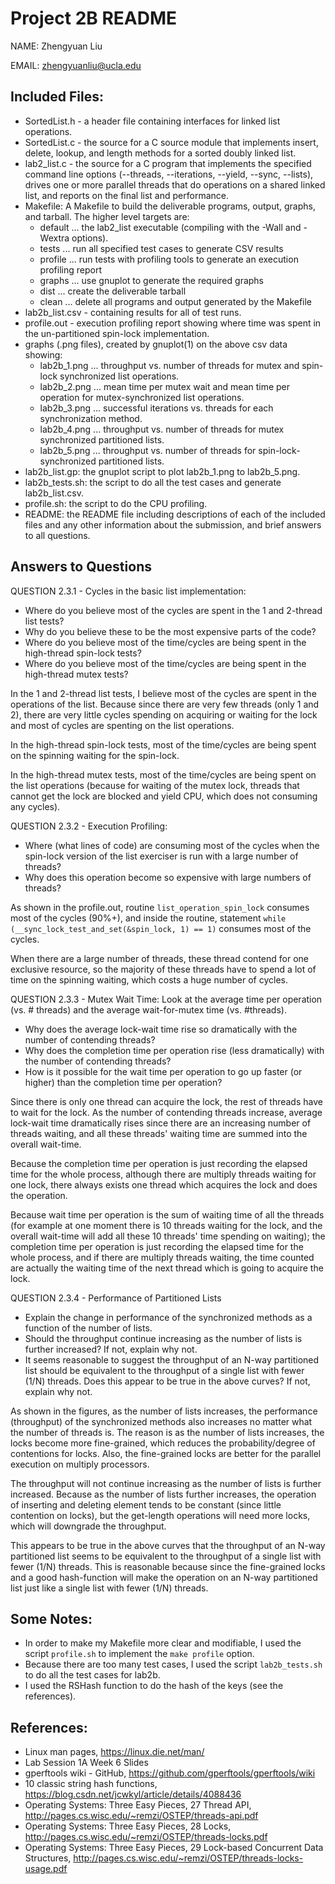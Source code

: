 # Project 2B README
NAME: Zhengyuan Liu

EMAIL: zhengyuanliu@ucla.edu

## Included Files:
* SortedList.h - a header file containing interfaces for linked list operations.
* SortedList.c - the source for a C source module that implements insert, delete, lookup, and length methods for a sorted doubly linked list.
* lab2_list.c - the source for a C program that implements the specified command line options (--threads, --iterations, --yield, --sync, --lists), drives one or more parallel threads that do operations on a shared linked list, and reports on the final list and performance.
* Makefile: A Makefile to build the deliverable programs, output, graphs, and tarball. The higher level targets are:
	* default ... the lab2_list executable (compiling with the -Wall and -Wextra options).
	* tests ... run all specified test cases to generate CSV results
	* profile ... run tests with profiling tools to generate an execution profiling report
	* graphs ... use gnuplot to generate the required graphs
	* dist ... create the deliverable tarball
	* clean ... delete all programs and output generated by the Makefile
* lab2b_list.csv - containing results for all of test runs.
* profile.out - execution profiling report showing where time was spent in the un-partitioned spin-lock implementation.
* graphs (.png files), created by gnuplot(1) on the above csv data showing:
	* lab2b_1.png ... throughput vs. number of threads for mutex and spin-lock synchronized list operations.
	* lab2b_2.png ... mean time per mutex wait and mean time per operation for mutex-synchronized list operations.
	* lab2b_3.png ... successful iterations vs. threads for each synchronization method.
	* lab2b_4.png ... throughput vs. number of threads for mutex synchronized partitioned lists.
	* lab2b_5.png ... throughput vs. number of threads for spin-lock-synchronized partitioned lists.
* lab2b_list.gp: the gnuplot script to plot lab2b_1.png to lab2b_5.png.
* lab2b_tests.sh: the script to do all the test cases and generate lab2b_list.csv.
* profile.sh: the script to do the CPU profiling.
* README: the README file including descriptions of each of the included files and any other information about the submission, and brief answers to all questions.


## Answers to Questions
QUESTION 2.3.1 - Cycles in the basic list implementation:
* Where do you believe most of the cycles are spent in the 1 and 2-thread list tests?
* Why do you believe these to be the most expensive parts of the code?
* Where do you believe most of the time/cycles are being spent in the high-thread spin-lock tests?
* Where do you believe most of the time/cycles are being spent in the high-thread mutex tests?

In the 1 and 2-thread list tests, I believe most of the cycles  are spent in the operations of the list. Because since there are very few threads (only 1 and 2), there are very little cycles spending on acquiring or waiting for the lock and most of cycles are spenting on the list operations.

In the high-thread spin-lock tests, most of the time/cycles are being spent on the spinning waiting for the spin-lock.

In the high-thread mutex tests, most of the time/cycles are being spent on the list operations (because for waiting of the mutex lock, threads that cannot get the lock are blocked and yield CPU, which does not consuming any cycles).

QUESTION 2.3.2 - Execution Profiling:
* Where (what lines of code) are consuming most of the cycles when the spin-lock version of the list exerciser is run with a large number of threads?
* Why does this operation become so expensive with large numbers of threads?

As shown in the profile.out, routine `list_operation_spin_lock` consumes most of the cycles (90%+), and inside the routine, statement `while (__sync_lock_test_and_set(&spin_lock, 1) == 1)` consumes most of the cycles. 

When there are a large number of threads, these thread contend for one exclusive resource, so the majority of these threads have to spend a lot of time on the spinning waiting, which costs a huge number of cycles.

QUESTION 2.3.3 - Mutex Wait Time:
Look at the average time per operation (vs. # threads) and the average wait-for-mutex time (vs. #threads).
* Why does the average lock-wait time rise so dramatically with the number of contending threads?
* Why does the completion time per operation rise (less dramatically) with the number of contending threads?
* How is it possible for the wait time per operation to go up faster (or higher) than the completion time per operation?

Since there is only one thread can acquire the lock, the rest of threads have to wait for the lock. As the number of contending threads increase, average lock-wait time dramatically rises since there are an increasing number of threads waiting, and all these threads' waiting time are summed into the overall wait-time.

Because the completion time per operation is just recording the elapsed time for the whole process, although there are multiply threads waiting for one lock, there always exists one thread which acquires the lock and does the operation. 

Because wait time per operation is the sum of waiting time of all the threads (for example at one moment there is 10 threads waiting for the lock, and the overall wait-time will add all these 10 threads' time spending on waiting); the completion time per operation is just recording the elapsed time for the whole process, and if there are multiply threads waiting, the time counted are actually the waiting time of the next thread which is going to acquire the lock.

QUESTION 2.3.4 - Performance of Partitioned Lists
* Explain the change in performance of the synchronized methods as a function of the number of lists.
* Should the throughput continue increasing as the number of lists is further increased? If not, explain why not.
* It seems reasonable to suggest the throughput of an N-way partitioned list should be equivalent to the throughput of a single list with fewer (1/N) threads. Does this appear to be true in the above curves? If not, explain why not.

As shown in the figures, as the number of lists increases, the performance (throughput) of the synchronized methods also increases no matter what the number of threads is. The reason is as the number of lists increases, the locks become more fine-grained, which reduces the probability/degree of contentions for locks. Also, the fine-grained locks are better for the parallel execution on multiply processors.

The throughput will not continue increasing as the number of lists is further increased. Because as the number of lists further increases, the operation of inserting and deleting element tends to be constant (since little contention on locks), but the get-length operations will need more locks, which will downgrade the throughput.

This appears to be true in the above curves that the throughput of an N-way partitioned list seems to be equivalent to the throughput of a single list with fewer (1/N) threads. This is reasonable because since the fine-grained locks and a good hash-function will make the operation on an N-way partitioned list just like a single list with fewer (1/N) threads.


## Some Notes:
* In order to make my Makefile more clear and modifiable, I used the script `profile.sh` to implement the `make profile` option.
* Because there are too many test cases, I used the script `lab2b_tests.sh` to do all the test cases for lab2b.
* I used the RSHash function to do the hash of the keys (see the references).


## References:
* Linux man pages, https://linux.die.net/man/
* Lab Session 1A Week 6 Slides
* gperftools wiki - GitHub, https://github.com/gperftools/gperftools/wiki
* 10 classic string hash functions, https://blog.csdn.net/jcwkyl/article/details/4088436
* Operating Systems: Three Easy Pieces, 27 Thread API, http://pages.cs.wisc.edu/~remzi/OSTEP/threads-api.pdf
* Operating Systems: Three Easy Pieces, 28 Locks, http://pages.cs.wisc.edu/~remzi/OSTEP/threads-locks.pdf
* Operating Systems: Three Easy Pieces, 29 Lock-based Concurrent Data Structures, http://pages.cs.wisc.edu/~remzi/OSTEP/threads-locks-usage.pdf
